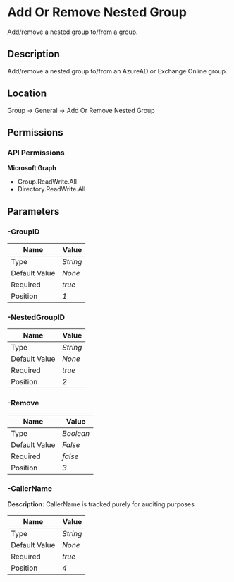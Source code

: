 # Add Or Remove Nested Group

Add/remove a nested group to/from a group.

## Description

Add/remove a nested group to/from an AzureAD or Exchange Online group.

## Location

Group &rarr; General &rarr; Add Or Remove Nested Group

## Permissions

### API Permissions

**Microsoft Graph**
- Group.ReadWrite.All
- Directory.ReadWrite.All

## Parameters

### -GroupID

| Name | Value |
|---|---|
| Type | _String_ |
| Default Value | _None_ |
| Required | _true_ |
| Position | _1_ |

### -NestedGroupID

| Name | Value |
|---|---|
| Type | _String_ |
| Default Value | _None_ |
| Required | _true_ |
| Position | _2_ |

### -Remove

| Name | Value |
|---|---|
| Type | _Boolean_ |
| Default Value | _False_ |
| Required | _false_ |
| Position | _3_ |

### -CallerName

**Description:** CallerName is tracked purely for auditing purposes 

| Name | Value |
|---|---|
| Type | _String_ |
| Default Value | _None_ |
| Required | _true_ |
| Position | _4_ |


